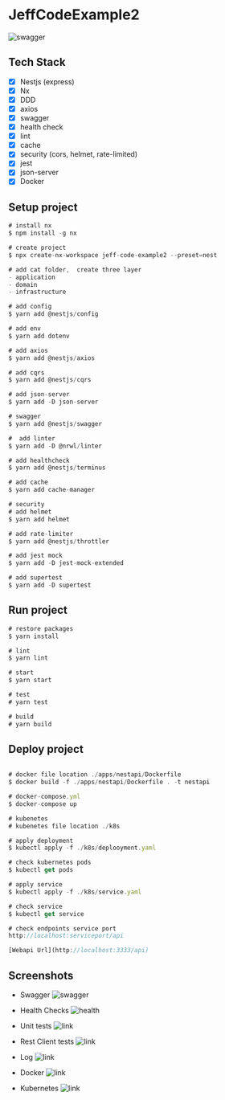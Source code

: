 # JeffCodeExample2

![swagger](doc/nestapi-system.jpg)

## Tech Stack

- [x] Nestjs (express)
- [x] Nx
- [x] DDD
- [x] axios
- [x] swagger
- [x] health check
- [x] lint
- [x] cache
- [x] security (cors, helmet, rate-limited)
- [x] jest
- [x] json-server
- [x] Docker

## Setup project

```javascript
# install nx
$ npm install -g nx

# create project
$ npx create-nx-workspace jeff-code-example2 --preset=nest

# add cat folder,  create three layer
- application
- domain
- infrastructure

# add config
$ yarn add @nestjs/config

# add env
$ yarn add dotenv

# add axios
$ yarn add @nestjs/axios

# add cqrs
$ yarn add @nestjs/cqrs

# add json-server
$ yarn add -D json-server

# swagger
$ yarn add @nestjs/swagger

#  add linter
$ yarn add -D @nrwl/linter

# add healthcheck
$ yarn add @nestjs/terminus

# add cache
$ yarn add cache-manager

# security
# add helmet
$ yarn add helmet

# add rate-limiter
$ yarn add @nestjs/throttler

# add jest mock
$ yarn add -D jest-mock-extended

# add supertest
$ yarn add -D supertest
```

## Run project

```javascript
# restore packages
$ yarn install

# lint
$ yarn lint

# start
$ yarn start

# test
# yarn test

# build
# yarn build
```

## Deploy project

```javascript

# docker file location ./apps/nestapi/Dockerfile
$ docker build -f ./apps/nestapi/Dockerfile . -t nestapi

# docker-compose.yml
$ docker-compose up

# kubenetes
# kubenetes file location ./k8s

# apply deployment
$ kubectl apply -f ./k8s/deplooyment.yaml

# check kubernetes pods
$ kubectl get pods

# apply service
$ kubectl apply -f ./k8s/service.yaml

# check service
$ kubectl get service

# check endpoints service port
http://localhost:serviceport/api

[Webapi Url](http://localhost:3333/api)
```

## Screenshots

- Swagger
  ![swagger](doc/swagger1.JPG)

- Health Checks
  ![health](doc/health-check.JPG)

- Unit tests
  ![link](doc/unit-test.JPG)

- Rest Client tests
  ![link](doc/rest-client2.gif)

- Log
  ![link](doc/log.JPG)

- Docker
  ![link](doc/docker.JPG)

- Kubernetes
  ![link](doc/kubenetes.JPG)
